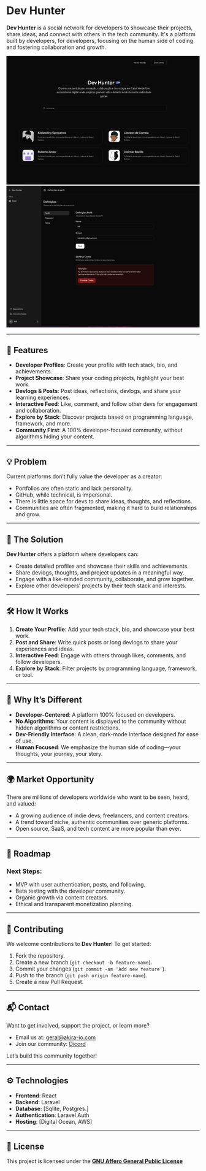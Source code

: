 # Dev Hunter

**Dev Hunter** is a social network for developers to showcase their projects, share ideas, and connect with others in
the tech community. It's a platform built by developers, for developers, focusing on the human side of coding and
fostering collaboration and growth.

![img.png](public/img.png)
![img_1.png](public/img_1.png)

---

## 🚀 Features

- **Developer Profiles**: Create your profile with tech stack, bio, and achievements.
- **Project Showcase**: Share your coding projects, highlight your best work.
- **Devlogs & Posts**: Post ideas, reflections, devlogs, and share your learning experiences.
- **Interactive Feed**: Like, comment, and follow other devs for engagement and collaboration.
- **Explore by Stack**: Discover projects based on programming language, framework, and more.
- **Community First**: A 100% developer-focused community, without algorithms hiding your content.

---

## 💡 Problem

Current platforms don’t fully value the developer as a creator:

- Portfolios are often static and lack personality.
- GitHub, while technical, is impersonal.
- There is little space for devs to share ideas, thoughts, and reflections.
- Communities are often fragmented, making it hard to build relationships and grow.

---

## 🔧 The Solution

**Dev Hunter** offers a platform where developers can:

- Create detailed profiles and showcase their skills and achievements.
- Share devlogs, thoughts, and project updates in a meaningful way.
- Engage with a like-minded community, collaborate, and grow together.
- Explore other developers’ projects by their tech stack and interests.

---

## 🛠️ How It Works

1. **Create Your Profile**: Add your tech stack, bio, and showcase your best work.
2. **Post and Share**: Write quick posts or long devlogs to share your experiences and ideas.
3. **Interactive Feed**: Engage with others through likes, comments, and follow developers.
4. **Explore by Stack**: Filter projects by programming language, framework, or tool.

---

## 🎯 Why It’s Different

- **Developer-Centered**: A platform 100% focused on developers.
- **No Algorithms**: Your content is displayed to the community without hidden algorithms or content restrictions.
- **Dev-Friendly Interface**: A clean, dark-mode interface designed for ease of use.
- **Human Focused**: We emphasize the human side of coding—your thoughts, your journey, your story.

---

## 🌍 Market Opportunity

There are millions of developers worldwide who want to be seen, heard, and valued:

- A growing audience of indie devs, freelancers, and content creators.
- A trend toward niche, authentic communities over generic platforms.
- Open source, SaaS, and tech content are more popular than ever.

---

## 🚧 Roadmap

### Next Steps:

- MVP with user authentication, posts, and following.
- Beta testing with the developer community.
- Organic growth via content creators.
- Ethical and transparent monetization planning.

---

## 📝 Contributing

We welcome contributions to **Dev Hunter**! To get started:

1. Fork the repository.
2. Create a new branch (`git checkout -b feature-name`).
3. Commit your changes (`git commit -am 'Add new feature'`).
4. Push to the branch (`git push origin feature-name`).
5. Create a new Pull Request.

---

## 📬 Contact

Want to get involved, support the project, or learn more?

- Email us at: geral@akira-io.com
- Join our community: [Dicord](https://discord.gg/ghPqZg3RcZ)

Let’s build this community together!

---

## ⚙️ Technologies

- **Frontend**: React
- **Backend**: Laravel
- **Database**: [Sqlite, Postgres.]
- **Authentication**: Laravel Auth
- **Hosting**: [Digital Ocean, AWS]

---

## 🤝 License

This project is licensed under the **[GNU Affero General Public License](LICENSE.md)**
